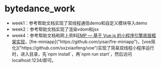 # bytedance_work
- week1：参考帮助文档实现了双线程通信demo和自定义模块导入demo
- week2：参考帮助文档实现了渲染vdom和jsx
- week4：参考帮助文档和网上资料[EMP — 基于 Vue.js 的小程序引擎底层框架实现]("https://zhaomenghuan.js.org/blog/what-is-emp.html")，[fre-miniapp]("https://github.com/yisar/fre-miniapp")，[voe简化]("https://github.com/sxzxiaofeng/voe")实现了简易双线程小程序运行时，进入目录，先`npm install`，再`npm run start`，然后访问localhost:1234/即可。